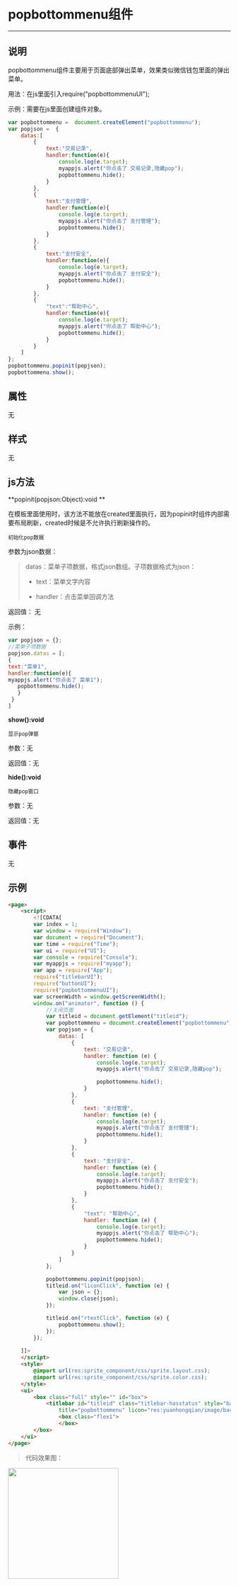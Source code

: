 # popbottommenu组件  

----------

<h2 id="cid_0">说明</h2>

popbottommenu组件主要用于页面底部弹出菜单，效果类似微信钱包里面的弹出菜单。  

用法：在js里面引入require("popbottommenuUI");  

示例：需要在js里面创建组件对象。  
   
```javascript
var popbottommenu =  document.createElement("popbottommenu");
var popjson =  {
    datas:[
        {
            text:"交易记录",
            handler:function(e){
                console.log(e.target);
                myappjs.alert("你点击了 交易记录,隐藏pop");
                popbottommenu.hide(); 
            }
        },
        {
            text:"支付管理",
            handler:function(e){
                console.log(e.target);
                myappjs.alert("你点击了 支付管理");
                popbottommenu.hide();
            }
        },
        {
            text:"支付安全",
            handler:function(e){
                console.log(e.target);
                myappjs.alert("你点击了 支付安全");
                popbottommenu.hide();
            }
        },
        {
            "text":"帮助中心",
            handler:function(e){
                console.log(e.target);
                myappjs.alert("你点击了 帮助中心");
                popbottommenu.hide();
            }
        }
    ]
};
popbottommenu.popinit(popjson);
popbottommenu.show(); 

``` 
  
<h2 id="cid_1">属性</h2>

无

 
<h2 id="cid_2">样式</h2>

无  

<h2 id="cid_3">js方法</h2>

**popinit(popjson:Object):void **

在模板里面使用时，该方法不能放在created里面执行，因为popinit时组件内部需要布局刷新，created时候是不允许执行刷新操作的。

<code>初始化pop数据</code>

参数为json数据：

> datas：菜单子项数据，格式json数组。子项数据格式为json：  
> 
> - text：菜单文字内容  
> 
> - handler：点击菜单回调方法  

返回值： 无

示例：

```javascript
var popjson = {};
//菜单子项数据
popjson.datas = [;
{
text:"菜单1", 
handler:function(e){
myappjs.alert("你点击了 菜单1");
   popbottommenu.hide();
   }
 }
]
```


**show():void**

<code>显示pop弹窗 </code>

参数：无

返回值：无

**hide():void**

<code>隐藏pop窗口</code>

参数：无

返回值：无


<h2 id="cid_4">事件</h2>

无


<h2 id="cid_5">示例</h2>

```html
<page>
    <script>
        <![CDATA[
        var index = 1;
        var window = require("Window");
        var document = require("Document");
        var time = require("Time");
        var ui = require("UI");
        var console = require("Console");
        var myappjs = require("myapp");
        var app = require("App");
        require("titlebarUI");
        require("buttonUI");
        require("popbottommenuUI");
        var screenWidth = window.getScreenWidth();
        window.on("animator", function () {
            //关闭页面
            var titleid = document.getElement("titleid");
            var popbottommenu = document.createElement("popbottommenu");
            var popjson = {
                datas: [
                    {
                        text: "交易记录",
                        handler: function (e) {
                            console.log(e.target);
                            myappjs.alert("你点击了 交易记录,隐藏pop");

                            popbottommenu.hide();
                        }
                    },
                    {
                        text: "支付管理",
                        handler: function (e) {
                            console.log(e.target);
                            myappjs.alert("你点击了 支付管理");
                            popbottommenu.hide();
                        }
                    },
                    {
                        text: "支付安全",
                        handler: function (e) {
                            console.log(e.target);
                            myappjs.alert("你点击了 支付安全");
                            popbottommenu.hide();
                        }
                    },
                    {
                        "text": "帮助中心",
                        handler: function (e) {
                            console.log(e.target);
                            myappjs.alert("你点击了 帮助中心");
                            popbottommenu.hide();
                        }
                    }
                ]
            };

            popbottommenu.popinit(popjson);
            titleid.on("liconClick", function (e) {
                var json = {};
                window.close(json);
            });

            titleid.on("rtextClick", function (e) {
                popbottommenu.show();
            });
        });
 
    ]]>
    </script>
    <style>
        @import url(res:sprite_component/css/sprite.layout.css);
        @import url(res:sprite_component/css/sprite.color.css);
    </style>
    <ui>
        <box class="full" style="" id="box">
            <titlebar id="titleid" class="titlebar-hasstatus" style="background-color:#549FF7;title-color:#ffffff;right-color:#ffffff"
                title="popbottommenu" licon="res:yuanhongqian/image/back.png" rtext="菜单"></titlebar>
                <box class="flex1">
                </box>
        </box>
    </ui>
</page>
```

>代码效果图： 

<img width="250" src="image/fengzhuangzhujian_12.png" style="width:250;"/> 

